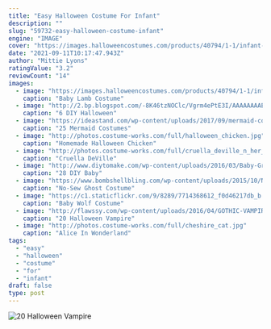 ```yaml
---
title: "Easy Halloween Costume For Infant"
description: ""
slug: "59732-easy-halloween-costume-infant"
engine: "IMAGE"
cover: "https://images.halloweencostumes.com/products/40794/1-1/infant-baby-lamb.jpg"
date: "2021-09-11T10:17:47.943Z"
author: "Mittie Lyons"
ratingValue: "3.2"
reviewCount: "14"
images:
  - image: "https://images.halloweencostumes.com/products/40794/1-1/infant-baby-lamb.jpg"
    caption: "Baby Lamb Costume"
  - image: "http://2.bp.blogspot.com/-8K46tzNOClc/Vgrm4ePtE3I/AAAAAAAAEF8/1pCmsj-7994/s1600/IMG_0176.JPG"
    caption: "6 DIY Halloween"
  - image: "https://ideastand.com/wp-content/uploads/2017/09/mermaid-costume-diy/4-mermaid-costume-diy-ideas-tutorials.jpg"
    caption: "25 Mermaid Costumes"
  - image: "http://photos.costume-works.com/full/halloween_chicken.jpg"
    caption: "Homemade Halloween Chicken"
  - image: "http://photos.costume-works.com/full/cruella_deville_n_her_dalmatian.jpg"
    caption: "Cruella DeVille"
  - image: "http://www.diytomake.com/wp-content/uploads/2016/03/Baby-Groot-DIY-Costume.jpg"
    caption: "28 DIY Baby"
  - image: "https://www.bombshellbling.com/wp-content/uploads/2015/10/No-Sew-Ghost-Poncho-Costume-3.jpg"
    caption: "No-Sew Ghost Costume"
  - image: "https://c1.staticflickr.com/9/8289/7714368612_f0d46217db_b.jpg"
    caption: "Baby Wolf Costume"
  - image: "http://flawssy.com/wp-content/uploads/2016/04/GOTHIC-VAMPIRE.jpg"
    caption: "20 Halloween Vampire"
  - image: "http://photos.costume-works.com/full/cheshire_cat.jpg"
    caption: "Alice In Wonderland"
tags:
  - "easy"
  - "halloween"
  - "costume"
  - "for"
  - "infant"
draft: false
type: post
---
```



![20 Halloween Vampire](http://flawssy.com/wp-content/uploads/2016/04/GOTHIC-VAMPIRE.jpg "20 Halloween Vampire")


<!--inArticleAds-->

<!--galleryOne-->


<!--inArticleAds-->

<!--galleryTwo-->


<!--galleryThree-->

